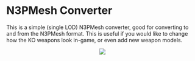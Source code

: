 # N3PMesh Converter

This is a simple (single LOD) N3PMesh converter, good for converting to and from the N3PMesh format. This is useful if you would like to change how the KO weapons look in-game, or even add new weapon models.

<p align="center">
	<img src="http://stephenmeier.net/files/pic_unmod_03.PNG" />
</p>
